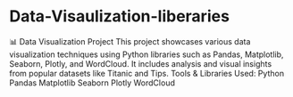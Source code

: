 # Data-Visaulization-liberaries
📊 Data Visualization Project  This project showcases various data visualization techniques using Python libraries such as Pandas, Matplotlib, Seaborn, Plotly, and WordCloud. It includes analysis and visual insights from popular datasets like Titanic and Tips.  Tools &amp; Libraries Used:  Python  Pandas  Matplotlib  Seaborn  Plotly  WordCloud
